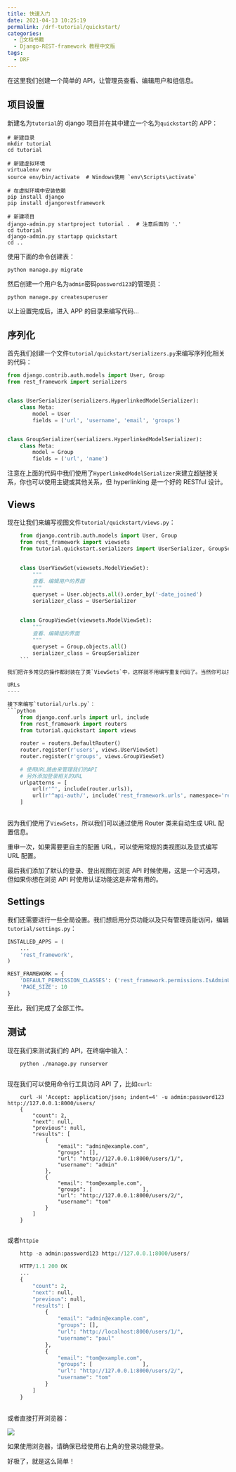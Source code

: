 ```yaml
---
title: 快速入门
date: 2021-04-13 10:25:19
permalink: /drf-tutorial/quickstart/
categories:
  - 📖文档书籍
  - Django-REST-framework 教程中文版
tags:
  - DRF
---
```


在这里我们创建一个简单的 API，让管理员查看、编辑用户和组信息。

项目设置
----

新建名为`tutorial`的 django 项目并在其中建立一个名为`quickstart`的 APP：
```shell
# 新建目录
mkdir tutorial
cd tutorial

# 新建虚拟环境
virtualenv env
source env/bin/activate  # Windows使用 `env\Scripts\activate`

# 在虚拟环境中安装依赖
pip install django
pip install djangorestframework

# 新建项目
django-admin.py startproject tutorial .  # 注意后面的 '.'
cd tutorial
django-admin.py startapp quickstart
cd ..
```

使用下面的命令创建表：
```shell
python manage.py migrate
```

然后创建一个用户名为`admin`密码`password123`的管理员：
```shell
python manage.py createsuperuser
``` 

以上设置完成后，进入 APP 的目录来编写代码...

序列化
---

首先我们创建一个文件`tutorial/quickstart/serializers.py`来编写序列化相关的代码：
```python
from django.contrib.auth.models import User, Group
from rest_framework import serializers


class UserSerializer(serializers.HyperlinkedModelSerializer):
    class Meta:
        model = User
        fields = ('url', 'username', 'email', 'groups')


class GroupSerializer(serializers.HyperlinkedModelSerializer):
    class Meta:
        model = Group
        fields = ('url', 'name')
```

注意在上面的代码中我们使用了`HyperlinkedModelSerializer`来建立超链接关系，你也可以使用主键或其他关系，但 hyperlinking 是一个好的 RESTful 设计。

Views
-----

现在让我们来编写视图文件`tutorial/quickstart/views.py`：
```python
    from django.contrib.auth.models import User, Group
    from rest_framework import viewsets
    from tutorial.quickstart.serializers import UserSerializer, GroupSerializer
    
    
    class UserViewSet(viewsets.ModelViewSet):
        """
        查看、编辑用户的界面
        """
        queryset = User.objects.all().order_by('-date_joined')
        serializer_class = UserSerializer
    
    
    class GroupViewSet(viewsets.ModelViewSet):
        """
        查看、编辑组的界面
        """
        queryset = Group.objects.all()
        serializer_class = GroupSerializer
    ```

我们把许多常见的操作都封装在了类`ViewSets`中，这样就不用编写重复代码了。当然你可以按照自己的需求编写view，但使用`ViewSets`可以保持view代码的简洁以及逻辑的清晰。

URLs
----

接下来编写`tutorial/urls.py`：
```python
    from django.conf.urls import url, include
    from rest_framework import routers
    from tutorial.quickstart import views
    
    router = routers.DefaultRouter()
    router.register(r'users', views.UserViewSet)
    router.register(r'groups', views.GroupViewSet)
    
    # 使用URL路由来管理我们的API
    # 另外添加登录相关的URL
    urlpatterns = [
        url(r'^', include(router.urls)),
        url(r'^api-auth/', include('rest_framework.urls', namespace='rest_framework'))
    ]
    
```
因为我们使用了`ViewSets`，所以我们可以通过使用 Router 类来自动生成 URL 配置信息。

重申一次，如果需要更自主的配置 URL，可以使用常规的类视图以及显式编写 URL 配置。

最后我们添加了默认的登录、登出视图在浏览 API 时候使用，这是一个可选项，但如果你想在浏览 API 时使用认证功能这是非常有用的。

Settings
--------

我们还需要进行一些全局设置。我们想启用分页功能以及只有管理员能访问，编辑`tutorial/settings.py`：
```python
INSTALLED_APPS = (
    ...
    'rest_framework',
)

REST_FRAMEWORK = {
    'DEFAULT_PERMISSION_CLASSES': ('rest_framework.permissions.IsAdminUser',),
    'PAGE_SIZE': 10
}
```

至此，我们完成了全部工作。

测试
--

现在我们来测试我们的 API，在终端中输入：
```shell
    python ./manage.py runserver
    
```
现在我们可以使用命令行工具访问 API 了，比如`curl`:
```shell
    curl -H 'Accept: application/json; indent=4' -u admin:password123 http://127.0.0.1:8000/users/
    {
        "count": 2,
        "next": null,
        "previous": null,
        "results": [
            {
                "email": "admin@example.com",
                "groups": [],
                "url": "http://127.0.0.1:8000/users/1/",
                "username": "admin"
            },
            {
                "email": "tom@example.com",
                "groups": [                ],
                "url": "http://127.0.0.1:8000/users/2/",
                "username": "tom"
            }
        ]
    }
    
```
或者`httpie`
```python
    http -a admin:password123 http://127.0.0.1:8000/users/
    
    HTTP/1.1 200 OK
    ...
    {
        "count": 2,
        "next": null,
        "previous": null,
        "results": [
            {
                "email": "admin@example.com",
                "groups": [],
                "url": "http://localhost:8000/users/1/",
                "username": "paul"
            },
            {
                "email": "tom@example.com",
                "groups": [                ],
                "url": "http://127.0.0.1:8000/users/2/",
                "username": "tom"
            }
        ]
    }
    
```
或者直接打开浏览器： 

![](http://www.django-rest-framework.org/img/quickstart.png) 

如果使用浏览器，请确保已经使用右上角的登录功能登录。

好极了，就是这么简单！